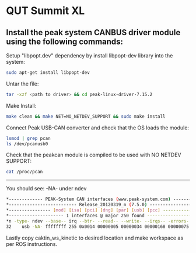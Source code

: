QUT Summit XL
=============


  Install the peak system CANBUS driver module using the following commands:
  --------------------------------------------------------------------------
  
  Setup "libpopt.dev" dependency by install libpopt-dev library into the system:
  ```bash
  sudo apt-get install libpopt-dev
  ```
  Untar the file:
  ```bash
  tar -xzf <path to driver> && cd peak-linux-driver-7.15.2
  ```
  Make Install:
  ```bash
  make clean && make NET=NO_NETDEV_SUPPORT && sudo make install
  ```
  Connect Peak USB-CAN converter and check that the OS loads the module:
  ```bash
  lsmod | grep pcan
  ls /dev/pcanusb0
  ```
  Check that the peakcan module is compiled to be used with NO NETDEV SUPPORT:
  ```bash
  cat /proc/pcan
  ```
  ----------------------------------------------------------------------------
  
  You should see:  -NA- under ndev
  ```bash
  *------------- PEAK-System CAN interfaces (www.peak-system.com) -------------
  *-------------------------- Release_20120319_n (7.5.0) ----------------------
  *---------------- [mod] [isa] [pci] [dng] [par] [usb] [pcc] -----------------
  *--------------------- 1 interfaces @ major 250 found -----------------------
  *n -type- ndev --base-- irq --btr- --read-- --write- --irqs-- -errors- status
  32    usb -NA- ffffffff 255 0x0014 00000005 00000034 00000168 00000075 0x000cCop 
  ```

  Lastly copy caktin_ws_kinetic to desired location and make workspace as per ROS instructions.
  
